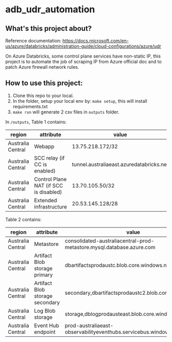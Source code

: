# adb_udr_automation

## What's this project about?

Reference documentation:
https://docs.microsoft.com/en-us/azure/databricks/administration-guide/cloud-configurations/azure/udr


On Azure Databricks, some control plane services have non-static IP, this project is to automate the job of scraping IP from Azure official doc and to patch Azure firewall network rules.

## How to use this project:
1. Clone this repo to your local.
2. In the folder, setup your local env by: `make setup`, this will install requirements.txt
3. `make run` will generate 2 csv files in `outputs` folder.

In `/outputs`, Table 1 contains: 

| region            | attribute                              | value                                    | az_region_to_deploy_fuzzy_match | whitelistips      |
| ----------------- | -------------------------------------- | ---------------------------------------- | ------------------------------- | ----------------- |
| Australia Central | Webapp                                 | 13.75.218.172/32                         | australiacentral                | []                |
| Australia Central | SCC relay (if CC is enabled)           | tunnel.australiaeast.azuredatabricks.net | australiacentral                | ['13.75.164.249'] |
| Australia Central | Control Plane NAT (if SCC is disabled) | 13.70.105.50/32                          | australiacentral                | []                |
| Australia Central | Extended infrastructure                | 20.53.145.128/28                         | australiacentral                | []                |


Table 2 contains:

| region            | attribute                       | value                                                                 | az_region_to_deploy_fuzzy_match | whitelistips      |
| ----------------- | ------------------------------- | --------------------------------------------------------------------- | ------------------------------- | ----------------- |
| Australia Central | Metastore                       | consolidated-australiacentral-prod-metastore.mysql.database.azure.com | australiacentral                | ['20.36.105.0']   |
| Australia Central | Artifact Blob storage primary   | dbartifactsprodaustc.blob.core.windows.net                            | australiacentral                | ['52.239.216.36'] |
| Australia Central | Artifact Blob storage secondary | secondary,dbartifactsprodaustc2.blob.core.windows.net                 | australiacentral                | ['52.239.218.4']  |
| Australia Central | Log Blob storage                | storage,dblogprodausteast.blob.core.windows.net                       | australiacentral                | ['20.150.66.228'] |
| Australia Central | Event Hub endpoint              | prod-australiaeast-observabilityeventhubs.servicebus.windows.net      | australiacentral                | ['13.70.72.2']    |
